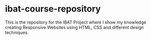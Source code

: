 # ibat-course-repository
This is the repository for the IBAT Project where I show my knowledge creating Responsive Websites using HTML, CSS and different design techniques.
